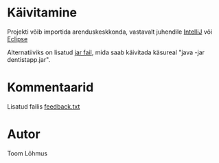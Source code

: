 # Käivitamine
Projekti võib importida arenduskeskkonda, vastavalt juhendile [IntelliJ](https://github.com/ProditorMagnus/dentistapp/blob/master/Juhis%20-%20Intellij%20IDEA%20Community.pdf) või [Eclipse](https://github.com/ProditorMagnus/dentistapp/blob/master/Juhis-Eclipse.pdf)  

Alternatiiviks on lisatud [jar fail](https://github.com/ProditorMagnus/dentistapp/blob/master/dentistapp.jar), mida saab käivitada käsureal "java -jar dentistapp.jar".

# Kommentaarid
Lisatud failis [feedback.txt](https://github.com/ProditorMagnus/dentistapp/blob/master/feedback.txt)

# Autor
Toom Lõhmus
